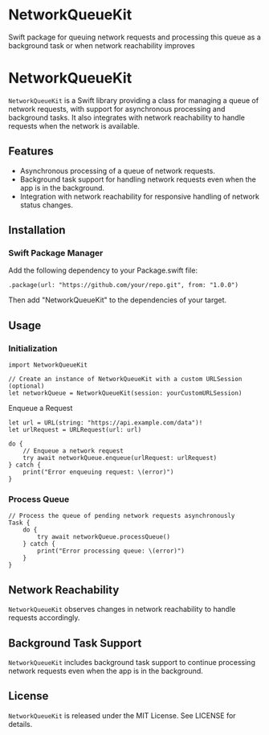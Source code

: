 # NetworkQueueKit
 Swift package for queuing network requests and processing this queue as a background task or when network reachability improves

# NetworkQueueKit

`NetworkQueueKit` is a Swift library providing a class for managing a queue of network requests, with support for asynchronous processing and background tasks. It also integrates with network reachability to handle requests when the network is available.

## Features

- Asynchronous processing of a queue of network requests.
- Background task support for handling network requests even when the app is in the background.
- Integration with network reachability for responsive handling of network status changes.
## Installation

### Swift Package Manager
Add the following dependency to your Package.swift file:

```
.package(url: "https://github.com/your/repo.git", from: "1.0.0")
```
Then add "NetworkQueueKit" to the dependencies of your target.

## Usage

### Initialization
```
import NetworkQueueKit

// Create an instance of NetworkQueueKit with a custom URLSession (optional)
let networkQueue = NetworkQueueKit(session: yourCustomURLSession)
```
Enqueue a Request
```
let url = URL(string: "https://api.example.com/data")!
let urlRequest = URLRequest(url: url)

do {
    // Enqueue a network request
    try await networkQueue.enqueue(urlRequest: urlRequest)
} catch {
    print("Error enqueuing request: \(error)")
}
```
### Process Queue
```
// Process the queue of pending network requests asynchronously
Task {
    do {
        try await networkQueue.processQueue()
    } catch {
        print("Error processing queue: \(error)")
    }
}
```
## Network Reachability
`NetworkQueueKit` observes changes in network reachability to handle requests accordingly.

## Background Task Support
`NetworkQueueKit` includes background task support to continue processing network requests even when the app is in the background.

## License

`NetworkQueueKit` is released under the MIT License. See LICENSE for details.
